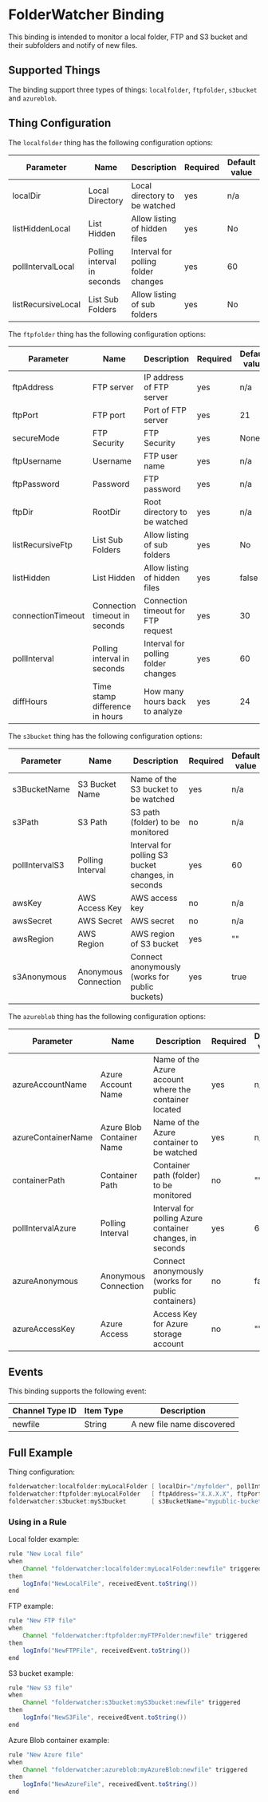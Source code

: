 # FolderWatcher Binding

This binding is intended to monitor a local folder, FTP and S3 bucket and their subfolders and notify of new files.

## Supported Things

The binding support three types of things: `localfolder`, `ftpfolder`, `s3bucket` and `azureblob`.

## Thing Configuration

The `localfolder` thing has the following configuration options:

| Parameter          | Name                        | Description                         | Required | Default value |
| ------------------ | --------------------------- | ----------------------------------- | -------- | ------------- |
| localDir           | Local Directory             | Local directory to be watched       | yes      | n/a           |
| listHiddenLocal    | List Hidden                 | Allow listing of hidden files       | yes      | No            |
| pollIntervalLocal  | Polling interval in seconds | Interval for polling folder changes | yes      | 60            |
| listRecursiveLocal | List Sub Folders            | Allow listing of sub folders        | yes      | No            |

The `ftpfolder` thing has the following configuration options:

| Parameter         | Name                           | Description                         | Required | Default value |
| ----------------- | ------------------------------ | ----------------------------------- | -------- | ------------- |
| ftpAddress        | FTP server                     | IP address of FTP server            | yes      | n/a           |
| ftpPort           | FTP port                       | Port of FTP server                  | yes      | 21            |
| secureMode        | FTP Security                   | FTP Security                        | yes      | None          |
| ftpUsername       | Username                       | FTP user name                       | yes      | n/a           |
| ftpPassword       | Password                       | FTP password                        | yes      | n/a           |
| ftpDir            | RootDir                        | Root directory to be watched        | yes      | n/a           |
| listRecursiveFtp  | List Sub Folders               | Allow listing of sub folders        | yes      | No            |
| listHidden        | List Hidden                    | Allow listing of hidden files       | yes      | false         |
| connectionTimeout | Connection timeout in seconds  | Connection timeout for FTP request  | yes      | 30            |
| pollInterval      | Polling interval in seconds    | Interval for polling folder changes | yes      | 60            |
| diffHours         | Time stamp difference in hours | How many hours back to analyze      | yes      | 24            |

The `s3bucket` thing has the following configuration options:

| Parameter      | Name                 | Description                                        | Required | Default value |
|----------------|----------------------|----------------------------------------------------|----------|---------------|
| s3BucketName   | S3 Bucket Name       | Name of the S3 bucket to be watched                | yes      | n/a           |
| s3Path         | S3 Path              | S3 path (folder) to be monitored                   | no       | n/a           |
| pollIntervalS3 | Polling Interval     | Interval for polling S3 bucket changes, in seconds | yes      | 60            |
| awsKey         | AWS Access Key       | AWS access key                                     | no       | n/a           |
| awsSecret      | AWS Secret           | AWS secret                                         | no       | n/a           |
| awsRegion      | AWS Region           | AWS region of S3 bucket                            | yes      | ""            |
| s3Anonymous    | Anonymous Connection | Connect anonymously (works for public buckets)     | yes      | true          |

The `azureblob` thing has the following configuration options:

| Parameter          | Name                      | Description                                               | Required | Default value |
|--------------------|---------------------------|-----------------------------------------------------------|----------|---------------|
| azureAccountName   | Azure Account Name        | Name of the Azure account where the container located     | yes      | n/a           |
| azureContainerName | Azure Blob Container Name | Name of the Azure container to be watched                 | yes      | n/a           |
| containerPath      | Container Path            | Container path (folder) to be monitored                   | no       | ""            |
| pollIntervalAzure  | Polling Interval          | Interval for polling Azure container changes, in seconds  | yes      | 60            |
| azureAnonymous     | Anonymous Connection      | Connect anonymously (works for public containers)         | no       | false         |
| azureAccessKey     | Azure Access              | Access Key for Azure storage account                      | no       | ""            |

## Events

This binding supports the following event:

| Channel Type ID | Item Type | Description                |
|-----------------|-----------|----------------------------|
| newfile         | String    | A new file name discovered |

## Full Example

Thing configuration:

```java
folderwatcher:localfolder:myLocalFolder [ localDir="/myfolder", pollIntervalLocal=60, listHiddenLocal="false", listRecursiveLocal="false" ]
folderwatcher:ftpfolder:myLocalFolder   [ ftpAddress="X.X.X.X", ftpPort=21, secureMode="EXPLICIT", ftpUsername="username", ftpPassword="password", ftpDir="/myfolder/",  listHidden="true", listRecursiveFtp="true", connectionTimeout=33, pollInterval=66, diffHours=25 ]
folderwatcher:s3bucket:myS3bucket       [ s3BucketName="mypublic-bucket", pollIntervalS3=60, awsRegion="us-west-1", s3Anonymous="true" ]

```

### Using in a Rule

Local folder example:

```java
rule "New Local file"
when
    Channel "folderwatcher:localfolder:myLocalFolder:newfile" triggered
then
    logInfo("NewLocalFile", receivedEvent.toString())
end
```

FTP example:

```java
rule "New FTP file"
when
    Channel "folderwatcher:ftpfolder:myFTPFolder:newfile" triggered
then
    logInfo("NewFTPFile", receivedEvent.toString())
end
```

S3 bucket example:

```java
rule "New S3 file"
when
    Channel "folderwatcher:s3bucket:myS3bucket:newfile" triggered
then
    logInfo("NewS3File", receivedEvent.toString())
end
```

Azure Blob container example:

```java
rule "New Azure file"
when
    Channel "folderwatcher:azureblob:myAzureBlob:newfile" triggered
then
    logInfo("NewAzureFile", receivedEvent.toString())
end
```
